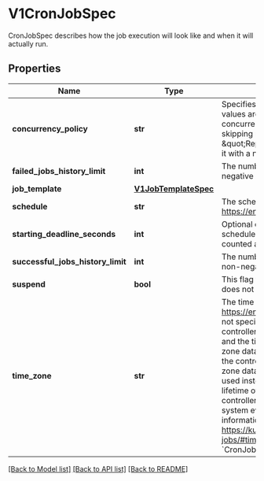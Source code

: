 # V1CronJobSpec

CronJobSpec describes how the job execution will look like and when it will actually run.
## Properties
Name | Type | Description | Notes
------------ | ------------- | ------------- | -------------
**concurrency_policy** | **str** | Specifies how to treat concurrent executions of a Job. Valid values are: - \&quot;Allow\&quot; (default): allows CronJobs to run concurrently; - \&quot;Forbid\&quot;: forbids concurrent runs, skipping next run if previous run hasn&#39;t finished yet; - \&quot;Replace\&quot;: cancels currently running job and replaces it with a new one   | [optional] 
**failed_jobs_history_limit** | **int** | The number of failed finished jobs to retain. Value must be non-negative integer. Defaults to 1. | [optional] 
**job_template** | [**V1JobTemplateSpec**](V1JobTemplateSpec.md) |  | 
**schedule** | **str** | The schedule in Cron format, see https://en.wikipedia.org/wiki/Cron. | 
**starting_deadline_seconds** | **int** | Optional deadline in seconds for starting the job if it misses scheduled time for any reason.  Missed jobs executions will be counted as failed ones. | [optional] 
**successful_jobs_history_limit** | **int** | The number of successful finished jobs to retain. Value must be non-negative integer. Defaults to 3. | [optional] 
**suspend** | **bool** | This flag tells the controller to suspend subsequent executions, it does not apply to already started executions.  Defaults to false. | [optional] 
**time_zone** | **str** | The time zone name for the given schedule, see https://en.wikipedia.org/wiki/List_of_tz_database_time_zones. If not specified, this will default to the time zone of the kube-controller-manager process. The set of valid time zone names and the time zone offset is loaded from the system-wide time zone database by the API server during CronJob validation and the controller manager during execution. If no system-wide time zone database can be found a bundled version of the database is used instead. If the time zone name becomes invalid during the lifetime of a CronJob or due to a change in host configuration, the controller will stop creating new new Jobs and will create a system event with the reason UnknownTimeZone. More information can be found in https://kubernetes.io/docs/concepts/workloads/controllers/cron-jobs/#time-zones This is beta field and must be enabled via the &#x60;CronJobTimeZone&#x60; feature gate. | [optional] 

[[Back to Model list]](../README.md#documentation-for-models) [[Back to API list]](../README.md#documentation-for-api-endpoints) [[Back to README]](../README.md)


